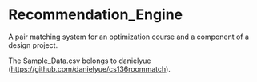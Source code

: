# Recommendation_Engine
A pair matching system for an optimization course and a component of a design project.

The Sample_Data.csv belongs to danielyue (https://github.com/danielyue/cs136roommatch).
